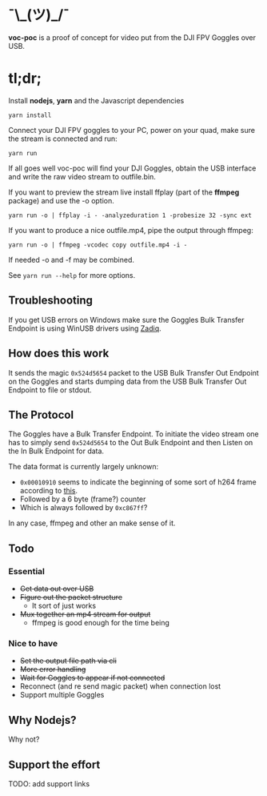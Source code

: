 # ¯\\\_(ツ)_/¯
**voc-poc** is a proof of concept for video put from the DJI FPV Goggles over USB.

 
# tl;dr;

Install **nodejs**, **yarn** and the Javascript dependencies

    yarn install
    
Connect your DJI FPV goggles to your PC, power on your quad, make sure the stream is connected and run:

    yarn run
    
If all goes well voc-poc will find your DJI Goggles, obtain the USB interface and write the raw video stream to outfile.bin.

If you want to preview the stream live install ffplay (part of the **ffmpeg** package) and use the -o option.

    yarn run -o | ffplay -i - -analyzeduration 1 -probesize 32 -sync ext

If you want to produce a nice outfile.mp4, pipe the output through ffmpeg:

    yarn run -o | ffmpeg -vcodec copy outfile.mp4 -i -

If needed -o and -f may be combined.

See `yarn run --help` for more options.

## Troubleshooting
If you get USB errors on Windows make sure the Goggles Bulk Transfer Endpoint is using WinUSB drivers using [Zadiq](https://zadig.akeo.ie/).

## How does this work

It sends the magic `0x524d5654` packet to the USB Bulk Transfer Out Endpoint on the Goggles and starts dumping data from the USB Bulk Transfer Out Endpoint to file or stdout.

## The Protocol
The Goggles have a Bulk Transfer Endpoint. To initiate the video stream one has to simply send `0x524d5654` to the Out Bulk Endpoint and then Listen on the In Bulk Endpoint for data.

The data format is currently largely unknown:

 - `0x00010910` seems to indicate the beginning of some sort of h264 frame according to [this](https://github.com/district-michael/fpv_live/blob/4c7bb40e5cc5daec67b39cc093235afb959a4bfe/src/main/java/com/dji/video/framing/internal/parser/VideoFrameParser.java#L47).
 - Followed by a 6 byte (frame?) counter
 - Which is always followed by `0xc867ff`?

In any case, ffmpeg and other an make sense of it.

## Todo
### Essential

 - ~~Get data out over USB~~
 - ~~Figure out the packet structure~~
	 - It sort of just works
 - ~~Mux together an mp4 stream for output~~
	 - ffmpeg is good enough for the time being

### Nice to have

 - ~~Set the output file path via cli~~
 - ~~More error handling~~
 - ~~Wait for Goggles to appear if not connected~~
 - Reconnect (and re send magic packet) when connection lost
 - Support multiple Goggles

## Why Nodejs?

Why not?

## Support the effort

TODO: add support links
